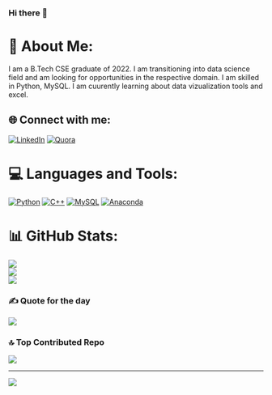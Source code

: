 ### Hi there 👋
# 💫 About Me:
I am a B.Tech CSE graduate of 2022. I am transitioning into data science field and am looking for opportunities in the respective domain. I am skilled in Python, MySQL. I am cuurently learning about data vizualization tools and excel.


## 🌐 Connect with me:
[![LinkedIn](https://img.shields.io/badge/LinkedIn-%230077B5.svg?logo=linkedin&logoColor=white)](https://linkedin.com/in/mayank-singh-a71110156/) [![Quora](https://img.shields.io/badge/Quora-%23B92B27.svg?logo=Quora&logoColor=white)](https://quora.com/profile/Mayank-Singh-580) 

# 💻 Languages and Tools:
[![Python](https://img.shields.io/badge/python-3670A0?style=for-the-badge&logo=python&logoColor=ffdd54)](https://www.python.org/) [![C++](https://img.shields.io/badge/c++-%2300599C.svg?style=for-the-badge&logo=c%2B%2B&logoColor=white)](https://isocpp.org/) [![MySQL](https://img.shields.io/badge/mysql-%2300f.svg?style=for-the-badge&logo=mysql&logoColor=white)](https://www.mysql.com/) [![Anaconda](https://img.shields.io/badge/Anaconda-%2344A833.svg?style=for-the-badge&logo=anaconda&logoColor=white)](https://www.anaconda.com/)
# 📊 GitHub Stats:
![](https://github-readme-stats.vercel.app/api?username=mayank0405&theme=dark&hide_border=false&include_all_commits=false&count_private=false)<br/>
![](https://github-readme-streak-stats.herokuapp.com/?user=mayank0405&theme=dark&hide_border=false)<br/>
![](https://github-readme-stats.vercel.app/api/top-langs/?username=mayank0405&theme=dark&hide_border=false&include_all_commits=false&count_private=false&layout=compact)

### ✍️ Quote for the day
![](https://quotes-github-readme.vercel.app/api?type=horizontal&theme=radical)

### 🔝 Top Contributed Repo
![](https://github-contributor-stats.vercel.app/api?username=mayank0405&limit=5&theme=apprentice&combine_all_yearly_contributions=true)

---
[![](https://visitcount.itsvg.in/api?id=mayank0405&icon=0&color=0)](https://visitcount.itsvg.in)

<!-- Proudly created with GPRM ( https://gprm.itsvg.in ) -->

<!--
**mayank0405/mayank0405** is a ✨ _special_ ✨ repository because its `README.md` (this file) appears on your GitHub profile.

Here are some ideas to get you started:

- 🔭 I’m currently working on ...
- 🌱 I’m currently learning ...
- 👯 I’m looking to collaborate on ...
- 🤔 I’m looking for help with ...
- 💬 Ask me about ...
- 📫 How to reach me: ...
- 😄 Pronouns: ...
- ⚡ Fun fact: ...
-->
